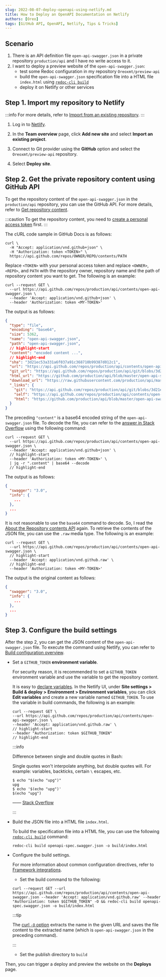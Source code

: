 ```yaml
---
slug: 2022-08-07-deploy-openapi-using-netlify.md
title: How to Deploy an OpenAPI Documentation on Netlify
authors: [Oreo]
tags: [GitHub API, OpenAPI, Netlify, Tips & Tricks]
---
```


## Scenario

1. There is an API definition file `open-api-swagger.json` in a private repository `production/api` and I have no write access to it.
2. I want to deploy a preview website of the `open-api-swagger.json`:
    - test some Redoc configuration in my repository `Oreoxmt/preview-api`
    - build the `open-api-swagger.json` specification file into a HTML file `index.html` using [`redoc-cli build`](https://redocly.com/docs/redoc/deployment/cli/#redoc-cli-commands)
    - deploy it on Netlify or other services

<!--truncate-->

## Step 1. Import my repository to Netlify

:::info
For more details, refer to [Import from an existing repository](https://docs.netlify.com/welcome/add-new-site/#import-from-an-existing-repository).
:::

1. Log in to [Netlify](https://app.netlify.com).

2. In the **Team overview** page, click **Add new site** and select **Import an existing project**.

3. Connect to Git provider using the **GitHub** option and select the `Oreoxmt/preview-api` repository.

4. Select **Deploy site**.

## Step 2. Get the private repository content using GitHub API

To get the repository content of the `open-api-swagger.json` in the `production/api` repository, you can use the GitHub API. For more details, refer to [Get repository content](https://docs.github.com/en/rest/repos/contents#get-repository-content).

:::caution
To get the repository content, you need to [create a personal access token](https://docs.github.com/en/authentication/keeping-your-account-and-data-secure/creating-a-personal-access-token) first.
:::

The cURL code sample in GitHub Docs is as follows:

```shell
curl \
  -H "Accept: application/vnd.github+json" \
  -H "Authorization: token <TOKEN>" \
  https://api.github.com/repos/OWNER/REPO/contents/PATH
```

Replace `<TOKEN>` with your personal access token and replace `<OWNER>`, `<REPO>`, and `PATH` with the repository owner, repository name and the path of repository content you want to get. The following is an example:

```shell
curl --request GET \
  --url https://api.github.com/repos/production/api/contents/open-api-swagger.json \
  --header 'Accept: application/vnd.github+json' \
  --header 'Authorization: token <MY-TOKEN>'
```

The output is as follows:

```json
{
  "type": "file",
  "encoding": "base64",
  "size": 5362,
  "name": "open-api-swagger.json",
  "path": "open-api-swagger.json",
  // highlight-start
  "content": "encoded content ...",
  // highlight-end
  "sha": "3d21ec53a331a6f037a91c368710b99387d012c1",
  "url": "https://api.github.com/repos/production/api/contents/open-api-swagger.json",
  "git_url": "https://api.github.com/repos/production/api/git/blobs/3d21ec53a331a6f037a91c368710b99387d012c1",
  "html_url": "https://github.com/production/api/blob/master/open-api-swagger.json",
  "download_url": "https://raw.githubusercontent.com/production/api/master/open-api-swagger.json",
  "_links": {
    "git": "https://api.github.com/repos/production/api/git/blobs/3d21ec53a331a6f037a91c368710b99387d012c1",
    "self": "https://api.github.com/repos/production/api/contents/open-api-swagger.json",
    "html": "https://github.com/production/api/blob/master/open-api-swagger.json"
  }
}
```

The preceding `"content"` is a base64 encoded string of the `open-api-swagger.json` file. To decode the file, you can refer to the [answer in Stack Overflow](https://stackoverflow.com/a/70136393) using the following command:

```shell
curl --request GET \
  --url https://api.github.com/repos/production/api/contents/open-api-swagger.json \
  --header 'Accept: application/vnd.github+json' \
  // highlight-start
  --header 'Authorization: token <MY-TOKEN>' \
  | jq -r ".content" | base64 --decode
  // highlight-end
```

The output is as follows:

```json
{
  "swagger": "3.0",
  "info": {
    ...
  },
  ...
}
```

It is not reasonable to use the `base64` command to decode. So, I read the [About the Repository contents API](https://docs.github.com/en/rest/repos/contents#about-the-repository-contents-api) again. To retrieve the contents of the JSON file, you can use the `.raw` media type. The following is an example:

```shell
curl --request GET \
  --url https://api.github.com/repos/production/api/contents/open-api-swagger.json \
  // highlight-start
  --header 'Accept: application/vnd.github.raw' \
  // highlight-end
  --header 'Authorization: token <MY-TOKEN>'
```

The output is the original content as follows:

```json
{
  "swagger": "3.0",
  "info": {
    ...
  },
  ...
}
```

## Step 3. Configure the build settings

After the step 2, you can get the JSON content of the `open-api-swagger.json` file. To execute the command using Netlify, you can refer to [Build configuration overview](https://docs.netlify.com/configure-builds/overview/).

- Set a `GITHUB_TOKEN` **environment variable**.

    For security reason, it is recommended to set a `GITHUB_TOKEN` environment variable and use the variable to get the repository content.

    It is easy to [declare variables](https://docs.netlify.com/configure-builds/environment-variables/#declare-variables). In the Netlify UI, under **Site settings > Build & deploy > Environment > Environment variables**, you can click **Edit variables** and create a new variable named `GITHUB_TOKEN`. To use the variable in build commands, the following is an example:

    ```shell
    curl --request GET \
    --url https://api.github.com/repos/production/api/contents/open-api-swagger.json \
    --header 'Accept: application/vnd.github.raw' \
    // highlight-start
    --header "Authorization: token $GITHUB_TOKEN"
    // highlight-end
    ```

  :::info

  Difference between single and double quotes in Bash:

  Single quotes won't interpolate anything, but double quotes will. For example: variables, backticks, certain `\` escapes, etc.

  ```shell
  $ echo "$(echo "upg")"
  upg
  $ echo '$(echo "upg")'
  $(echo "upg")
  ```

  —— [Stack Overflow](https://stackoverflow.com/a/6697781)

  :::

- Build the JSON file into a HTML file `index.html`.

    To build the specification file into a HTML file, you can use the following [`redoc-cli build`](https://redocly.com/docs/redoc/deployment/cli/#redoc-cli-commands) command:

    ```shell
    redoc-cli build openapi-spec.swagger.json -o build/index.html
    ```

- Configure the build settings.

    For more information about common configuration directives, refer to [Framework integrations](https://docs.netlify.com/integrations/frameworks/).

    - Set the build command to the following:

    ```shell
    curl --request GET --url https://api.github.com/repos/production/api/contents/open-api-swagger.json --header 'Accept: application/vnd.github.raw' --header "Authorization: token $GITHUB_TOKEN" -O && redoc-cli build openapi-spec.swagger.json -o build/index.html
    ```

  :::tip

  The [curl `-O` option](https://curl.se/docs/manpage.html#-O) extracts the name in the given URL and saves the file content to the extracted name (which is `open-api-swagger.json` in the preceding command).

  :::

    - Set the publish directory to `build`

Then, you can trigger a deploy and preview the website on the **Deploys** page.
